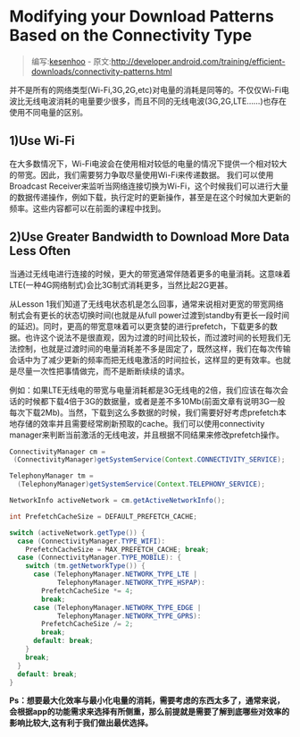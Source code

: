 # Modifying your Download Patterns Based on the Connectivity Type

> 编写:[kesenhoo](https://github.com/kesenhoo) - 原文:<http://developer.android.com/training/efficient-downloads/connectivity-patterns.html>

并不是所有的网络类型(Wi-Fi,3G,2G,etc)对电量的消耗是同等的。不仅仅Wi-Fi电波比无线电波消耗的电量要少很多，而且不同的无线电波(3G,2G,LTE……)也存在使用不同电量的区别。

## 1)Use Wi-Fi
在大多数情况下，Wi-Fi电波会在使用相对较低的电量的情况下提供一个相对较大的带宽。因此，我们需要努力争取尽量使用Wi-Fi来传递数据。
我们可以使用Broadcast Receiver来监听当网络连接切换为Wi-Fi，这个时候我们可以进行大量的数据传递操作，例如下载，执行定时的更新操作，甚至是在这个时候加大更新的频率。这些内容都可以在前面的课程中找到。

<!-- More -->

## 2)Use Greater Bandwidth to Download More Data Less Often
当通过无线电进行连接的时候，更大的带宽通常伴随着更多的电量消耗。这意味着LTE(一种4G网络制式)会比3G制式消耗更多，当然比起2G更甚。

从Lesson 1我们知道了无线电状态机是怎么回事，通常来说相对更宽的带宽网络制式会有更长的状态切换时间(也就是从full power过渡到standby有更长一段时间的延迟)。同时，更高的带宽意味着可以更贪婪的进行prefetch，下载更多的数据。也许这个说法不是很直观，因为过渡的时间比较长，而过渡时间的长短我们无法控制，也就是过渡时间的电量消耗差不多是固定了，既然这样，我们在每次传输会话中为了减少更新的频率而把无线电激活的时间拉长，这样显的更有效率。也就是尽量一次性把事情做完，而不是断断续续的请求。

例如：如果LTE无线电的带宽与电量消耗都是3G无线电的2倍，我们应该在每次会话的时候都下载4倍于3G的数据量，或者是差不多10Mb(前面文章有说明3G一般每次下载2Mb)。当然，下载到这么多数据的时候，我们需要好好考虑prefetch本地存储的效率并且需要经常刷新预取的cache。我们可以使用connectivity manager来判断当前激活的无线电波，并且根据不同结果来修改prefetch操作。

```java
ConnectivityManager cm =
 (ConnectivityManager)getSystemService(Context.CONNECTIVITY_SERVICE);

TelephonyManager tm =
  (TelephonyManager)getSystemService(Context.TELEPHONY_SERVICE);

NetworkInfo activeNetwork = cm.getActiveNetworkInfo();

int PrefetchCacheSize = DEFAULT_PREFETCH_CACHE;

switch (activeNetwork.getType()) {
  case (ConnectivityManager.TYPE_WIFI):
    PrefetchCacheSize = MAX_PREFETCH_CACHE; break;
  case (ConnectivityManager.TYPE_MOBILE): {
    switch (tm.getNetworkType()) {
      case (TelephonyManager.NETWORK_TYPE_LTE |
            TelephonyManager.NETWORK_TYPE_HSPAP):
        PrefetchCacheSize *= 4;
        break;
      case (TelephonyManager.NETWORK_TYPE_EDGE |
            TelephonyManager.NETWORK_TYPE_GPRS):
        PrefetchCacheSize /= 2;
        break;
      default: break;
    }
    break;
  }
  default: break;
}
```

**Ps：想要最大化效率与最小化电量的消耗，需要考虑的东西太多了，通常来说，会根据app的功能需求来选择有所侧重，那么前提就是需要了解到底哪些对效率的影响比较大,这有利于我们做出最优选择。**
